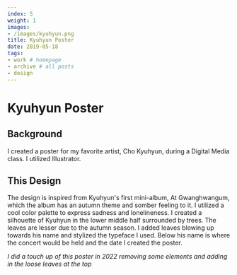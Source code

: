 ```yaml
---
index: 5
weight: 1
images:
- /images/kyuhyun.png
title: Kyuhyun Poster
date: 2019-05-18
tags:
- work # homepage
- archive # all posts
- design
---
```


# Kyuhyun Poster

## Background
I created a poster for my favorite artist, Cho Kyuhyun, during a Digital Media class. I utilized Illustrator.

## This Design
The design is inspired from Kyuhyun's first mini-album, At Gwanghwangum, which the album has an autumn theme and somber feeling to it. I utilized a cool color palette to express sadness and lonelineness. I created a silhouette of Kyuhyun in the lower middle half surrounded by trees. The leaves are lesser due to the autumn season. I added leaves blowing up towards his name and stylized the typeface I used. Below his name is where the concert would be held and the date I created the poster.

*I did a touch up of this poster in 2022 removing some elements and adding in the loose leaves at the top*
